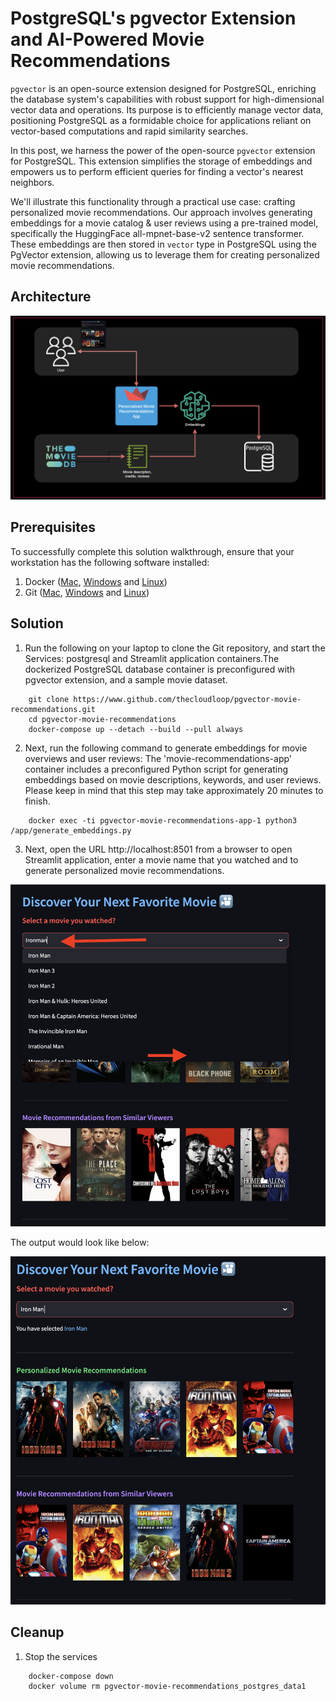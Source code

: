 # PostgreSQL's pgvector Extension and AI-Powered Movie Recommendations

`pgvector` is an open-source extension designed for PostgreSQL, enriching the database system's capabilities with robust support for high-dimensional vector data and operations. Its purpose is to efficiently manage vector data, positioning PostgreSQL as a formidable choice for applications reliant on vector-based computations and rapid similarity searches.

In this post, we harness the power of the open-source `pgvector` extension for PostgreSQL. This extension simplifies the storage of embeddings and empowers us to perform efficient queries for finding a vector's nearest neighbors.

We'll illustrate this functionality through a practical use case: crafting personalized movie recommendations. Our approach involves generating embeddings for a movie catalog & user reviews using a pre-trained model, specifically the HuggingFace all-mpnet-base-v2 sentence transformer. These embeddings are then stored in `vector` type in PostgreSQL using the PgVector extension, allowing us to leverage them for creating personalized movie recommendations.

## Architecture

![Architecture](src/static/images/architecture1.png)

## Prerequisites

To successfully complete this solution walkthrough, ensure that your workstation has the following software installed:


 1. Docker ([Mac](https://docs.docker.com/desktop/install/mac-install/), [Windows](https://docs.docker.com/desktop/install/windows-install/) and [Linux](https://docs.docker.com/desktop/install/linux-install/))
 2. Git ([Mac](https://git-scm.com/download/mac), [Windows](https://git-scm.com/download/win) and [Linux](https://git-scm.com/download/linux))


## Solution

1. Run the following on your laptop to clone the Git repository, and start the Services: postgresql and Streamlit application containers.The dockerized PostgreSQL database container is preconfigured with pgvector extension, and a sample movie dataset.

```
	git clone https://www.github.com/thecloudloop/pgvector-movie-recommendations.git
	cd pgvector-movie-recommendations
	docker-compose up --detach --build --pull always
```

2. Next, run the following command to generate embeddings for movie overviews and user reviews: The 'movie-recommendations-app' container includes a preconfigured Python script for generating embeddings based on movie descriptions, keywords, and user reviews. Please keep in mind that this step may take approximately 20 minutes to finish.

```
	docker exec -ti pgvector-movie-recommendations-app-1 python3 /app/generate_embeddings.py
```

3. Next, open the URL http://localhost:8501 from a browser to open Streamlit application, enter a movie name that you watched and to generate personalized movie recommendations.

![Discover Movie](src/static/images/discovermovie.png)

The output would look like below:

![Movie recommendations](src/static/images/recommendations.png)

## Cleanup

1. Stop the services

```
	docker-compose down
	docker volume rm pgvector-movie-recommendations_postgres_data1
```

